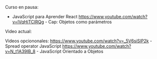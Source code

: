 Curso en pausa: 
- JavaScript para Aprender React
https://www.youtube.com/watch?v=lVqHiTCIRQg - Cap: Objetos como parámetros


Video actual:



Videos opciononales:
https://www.youtube.com/watch?v=_5V6siSlP2k - Spread operator JavaScript
https://www.youtube.com/watch?v=N_t1A39IB_8 - JavaScript Orientado a Objetos
